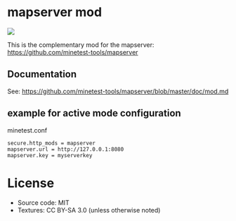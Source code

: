 
# mapserver mod

<img src="https://travis-ci.com/minetest-tools/mapserver_mod.svg?branch=master"></img>

This is the complementary mod for the mapserver: https://github.com/minetest-tools/mapserver

## Documentation

See: https://github.com/minetest-tools/mapserver/blob/master/doc/mod.md

## example for active mode configuration

minetest.conf
```
secure.http_mods = mapserver
mapserver.url = http://127.0.0.1:8080
mapserver.key = myserverkey
```

# License

* Source code: MIT
* Textures: CC BY-SA 3.0 (unless otherwise noted)
